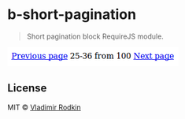 # b-short-pagination

> Short pagination block RequireJS module.

![Preview](preview.png)

## License
MIT © [Vladimir Rodkin](https://github.com/VovanR)

